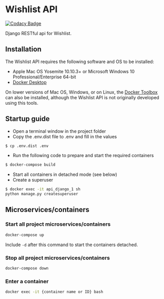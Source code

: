 # Wishlist API
[![Codacy Badge](https://app.codacy.com/project/badge/Grade/f11553d1c0194419b1dcbf104c93992a)](https://www.codacy.com/manual/rinesh.ramadhin/Wishlist-API?utm_source=github.com&amp;utm_medium=referral&amp;utm_content=RineshRamadhin/Wishlist-API&amp;utm_campaign=Badge_Grade)

Django RESTful api for Wishlist.

## Installation

The Wishlist API requires the following software and OS to be installed:

-   Apple Mac OS Yosemite 10.10.3+ or Microsoft Windows 10 Professional/Enterprise 64-bit
-   [Docker Desktop](https://www.docker.com/products/docker-desktop) 

On lower versions of Mac OS, Windows, or on Linux, 
the [Docker Toolbox](https://docs.docker.com/toolbox/toolbox_install_windows/) 
can also be installed, although the Wishlist API is not originally developed using this tools.

## Startup guide

 -  Open a terminal window in the project folder
 -  Copy the .env.dist file to .env and fill in the values
 
   ``` bash
   $ cp .env.dist .env
   ```

 -  Run the following code to prepare and start the required containers

   ``` bash
   $ docker-compose build
   ```

 -  Start all containers in detached mode (see below)
 -  Create a superuser

   ``` bash
   $ docker exec -it api_django_1 sh
   python manage.py createsuperuser
   ```

## Microservices/containers
### Start all project microservices/containers

``` bash
docker-compose up
```

Include ```-d``` after this command to start the containers detached.

### Stop all project microservices/containers
``` bash
docker-compose down
```

### Enter a container
``` bash
docker exec -it {container name or ID} bash
```
